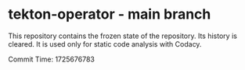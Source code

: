 # tekton-operator - main branch

This repository contains the frozen state of the repository.
Its history is cleared. It is used only for static code
analysis with Codacy.

Commit Time: 1725676783